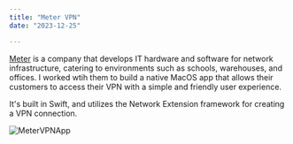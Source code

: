 ```yaml
---
title: "Meter VPN"
date: "2023-12-25"

---
```


[Meter](http://meter.com/) is a company that develops IT hardware and software for network infrastructure, catering to environments such as schools, warehouses, and offices. I worked wtih them to build a native MacOS app that allows their customers to access their VPN with a simple and friendly user experience. 

It's built in Swift, and utilizes the Network Extension framework for creating a VPN connection.

![MeterVPNApp](/post_assets/meter/meter_tunnel.png)
